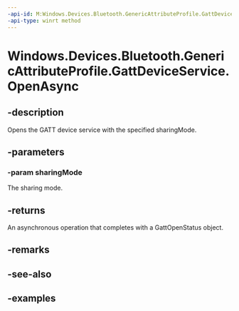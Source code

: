 ```yaml
---
-api-id: M:Windows.Devices.Bluetooth.GenericAttributeProfile.GattDeviceService.OpenAsync(Windows.Devices.Bluetooth.GenericAttributeProfile.GattSharingMode)
-api-type: winrt method
---
```


<!-- Method syntax.
public IAsyncOperation<GattOpenStatus> GattDeviceService.OpenAsync(GattSharingMode sharingMode)
-->

# Windows.Devices.Bluetooth.GenericAttributeProfile.GattDeviceService.OpenAsync

## -description
Opens the GATT device service with the specified sharingMode.

## -parameters

### -param sharingMode
The sharing mode.

## -returns
An asynchronous operation that completes with a GattOpenStatus object.

## -remarks

## -see-also

## -examples

